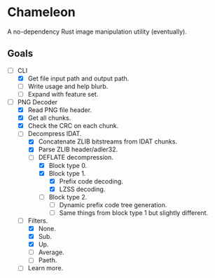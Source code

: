 # Chameleon
A no-dependency Rust image manipulation utility (eventually).
## Goals
- [ ] CLI
    - [x] Get file input path and output path.
    - [ ] Write usage and help blurb.
    - [ ] Expand with feature set.
- [ ] PNG Decoder
    - [x] Read PNG file header.
    - [x] Get all chunks.
    - [x] Check the CRC on each chunk.
    - [ ] Decompress IDAT.
        - [x] Concatenate ZLIB bitstreams from IDAT chunks.
        - [x] Parse ZLIB header/adler32.
        - [ ] DEFLATE decompression. 
            - [x] Block type 0.
            - [x] Block type 1.
                - [x] Prefix code decoding.
                - [x] LZSS decoding.
            - [ ] Block type 2.
                - [ ] Dynamic prefix code tree generation.
                - [ ] Same things from block type 1 but slightly different.
    - [ ] Filters.
      - [x] None.
      - [x] Sub.
      - [x] Up.
      - [ ] Average.
      - [ ] Paeth.
    - [ ] Learn more.
